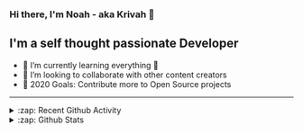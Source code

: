 ### Hi there, I'm Noah - aka Krivah 👋

## I'm a self thought passionate Developer

- 🌱 I’m currently learning everything 🤣
- 👯 I’m looking to collaborate with other content creators
- 🥅 2020 Goals: Contribute more to Open Source projects

---

<details>
  <summary>:zap: Recent Github Activity</summary>
  
<!--START_SECTION:activity-->
1. 🎉 Merged PR [#8](https://github.com/krivahtoo/telegraf/pull/8) in [krivahtoo/telegraf](https://github.com/krivahtoo/telegraf)
2. 💪 Opened PR [#8](https://github.com/krivahtoo/telegraf/pull/8) in [krivahtoo/telegraf](https://github.com/krivahtoo/telegraf)
3. 🎉 Merged PR [#7](https://github.com/krivahtoo/telegraf/pull/7) in [krivahtoo/telegraf](https://github.com/krivahtoo/telegraf)
4. 💪 Opened PR [#7](https://github.com/krivahtoo/telegraf/pull/7) in [krivahtoo/telegraf](https://github.com/krivahtoo/telegraf)
5. 🎉 Merged PR [#6](https://github.com/krivahtoo/telegraf/pull/6) in [krivahtoo/telegraf](https://github.com/krivahtoo/telegraf)
<!--END_SECTION:activity-->

</details>

<details>
  <summary>:zap: Github Stats</summary>

  [![Krivah's github stats](https://github-readme-stats.vercel.app/api?username=krivahtoo&count_private=true)](https://github.com/anuraghazra/github-readme-stats)
  [![Top Langs](https://github-readme-stats.vercel.app/api/top-langs/?username=krivahtoo&layout=compact&langs_count=10)](https://github.com/anuraghazra/github-readme-stats)
</details>


